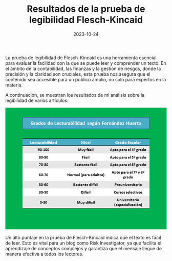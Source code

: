 ﻿---
layout: post
title: "Resultados de la prueba de legibilidad Flesch-Kincaid"
date: 2023-10-24
---

La prueba de legibilidad de Flesch-Kincaid es una herramienta esencial para evaluar la facilidad con la que se puede leer y comprender un texto. En el ámbito de la contabilidad, las finanzas y la gestión de riesgos, donde la precisión y la claridad son cruciales, esta prueba nos asegura que el contenido sea accesible para un público amplio, no solo para expertos en la materia.

A continuación, se muestran los resultados de mi análisis sobre la legibilidad de varios artículos:

![Resultados de la prueba de legibilidad Flesch-Kincaid](PUB7.png)


Un alto puntaje en la prueba de Flesch-Kincaid indica que el texto es fácil de leer. Esto es vital para un blog como Risk Investigator, ya que facilita el aprendizaje de conceptos complejos y garantiza que el mensaje llegue de manera efectiva a todos los lectores.
